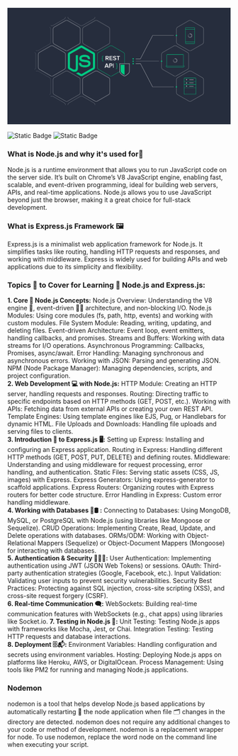 ![node.js and Express.js repo!](images/node-image.png "node Image")

![Static Badge](https://img.shields.io/badge/course-js?style=plastic&logo=nodedotjs&logoColor=%23145a32&logoSize=18px&label=node.js&labelColor=%230000&color=%23145a32&cacheSeconds=https%3A%2F%2Fnodejs.org)
![Static Badge](https://img.shields.io/badge/%20%20%F0%9F%93%9ACourse-js?style=plastic&logo=express&logoColor=%23ffff&logoSize=18px&label=Express.js&labelColor=%230000&color=%230000&cacheSeconds=https%3A%2F%2Fnodejs.org)
### What is Node.js and why it's used for🤔
Node.js is a runtime environment that allows you to run JavaScript code on the server side. It’s built on Chrome’s V8 JavaScript engine, enabling fast, scalable, and event-driven programming, ideal for building web servers, APIs, and real-time applications. Node.js allows you to use JavaScript beyond just the browser, making it a great choice for full-stack development.
### What is Express.js Framework 🖼
Express.js is a minimalist web application framework for Node.js. It simplifies tasks like routing, handling HTTP requests and responses, and working with middleware. Express is widely used for building APIs and web applications due to its simplicity and flexibility.
### Topics 📝 to Cover for Learning 📗 Node.js and Express.js:
**1. Core 📍 Node.js Concepts:**
Node.js Overview: Understanding the V8 engine 🚀, event-driven 🧟‍♂ ️architecture, and non-blocking I/O.
Node.js Modules: Using core modules (fs, path, http, events) and working with custom modules.
File System Module: Reading, writing, updating, and deleting files.
Event-driven Architecture: Event loop, event emitters, handling callbacks, and promises.
Streams and Buffers: Working with data streams for I/O operations.
Asynchronous Programming: Callbacks, Promises, async/await.
Error Handling: Managing synchronous and asynchronous errors.
Working with JSON: Parsing and generating JSON.
NPM (Node Package Manager): Managing dependencies, scripts, and project configuration.<br>
**2. Web Development 💻 with Node.js:**
HTTP Module: Creating an HTTP server, handling requests and responses.
Routing: Directing traffic to specific endpoints based on HTTP methods (GET, POST, etc.).
Working with APIs: Fetching data from external APIs or creating your own REST API.
Template Engines: Using template engines like EJS, Pug, or Handlebars for dynamic HTML.
File Uploads and Downloads: Handling file uploads and serving files to clients.<br>
**3. Introduction 🚀 to Express.js 🖥:**
Setting up Express: Installing and configuring an Express application.
Routing in Express: Handling different HTTP methods (GET, POST, PUT, DELETE) and defining routes.
Middleware: Understanding and using middleware for request processing, error handling, and authentication.
Static Files: Serving static assets (CSS, JS, images) with Express.
Express Generators: Using express-generator to scaffold applications.
Express Routers: Organizing routes with Express routers for better code structure.
Error Handling in Express: Custom error handling middleware.<br>
**4. Working with Databases 🧮🛢 :**
Connecting to Databases: Using MongoDB, MySQL, or PostgreSQL with Node.js (using libraries like Mongoose or Sequelize).
CRUD Operations: Implementing Create, Read, Update, and Delete operations with databases.
ORMs/ODM: Working with Object-Relational Mappers (Sequelize) or Object-Document Mappers (Mongoose) for interacting 
with databases.<br>
**5. Authentication & Security 🔐👮‍♂️:**
User Authentication: Implementing authentication using JWT (JSON Web Tokens) or sessions.
OAuth: Third-party authentication strategies (Google, Facebook, etc.).
Input Validation: Validating user inputs to prevent security vulnerabilities.
Security Best Practices: Protecting against SQL injection, cross-site scripting (XSS), and cross-site request 
forgery (CSRF).<br>
**6. Real-time Communication 🗨:**
WebSockets: Building real-time communication features with WebSockets (e.g., chat apps) using libraries like Socket.io.
**7. Testing in Node.js 🔋:**
Unit Testing: Testing Node.js apps with frameworks like Mocha, Jest, or Chai.
Integration Testing: Testing HTTP requests and database interactions.<br>
**8. Deployment 🗄📬:**
Environment Variables: Handling configuration and secrets using environment variables.
Hosting: Deploying Node.js apps on platforms like Heroku, AWS, or DigitalOcean.
Process Management: Using tools like PM2 for running and managing Node.js applications.
### Nodemon
nodemon is a tool that helps develop Node.js based applications by automatically restarting 💱 the node application 
when file 🗂 changes in the directory are detected.
nodemon does not require any additional changes to your code or method of development. nodemon is a replacement wrapper for node. To use nodemon, replace the word node on the command line when executing your script.